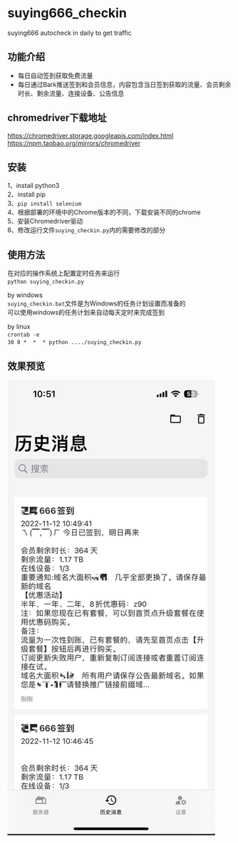 # suying666_checkin
suying666 autocheck in daily to get traffic

## 功能介绍
- 每日自动签到获取免费流量  
- 每日通过Bark推送签到和会员信息，内容包含当日签到获取的流量、会员剩余时长、剩余流量、连接设备、公告信息  

## chromedriver下载地址
https://chromedriver.storage.googleapis.com/index.html  
https://npm.taobao.org/mirrors/chromedriver

## 安装
1、install python3  
2、install pip  
3、`pip install selenium`  
4、根据部署的环境中的Chrome版本的不同，下载安装不同的chrome  
5、安装Chromedriver驱动  
6、修改运行文件`suying_checkin.py`内的需要修改的部分  

## 使用方法  
在对应的操作系统上配置定时任务来运行  
`python suying_checkin.py`  

by windows  
`suying_checkin.bat`文件是为Windows的任务计划设置而准备的  
可以使用windows的任务计划来自动每天定时来完成签到

by linux  
`crontab -e`  
`30 0 *  *  * python ..../suying_checkin.py`

## 效果预览
![](https://github.com/tuchief/suying666_checkin/blob/main/suying_checkin.png)

